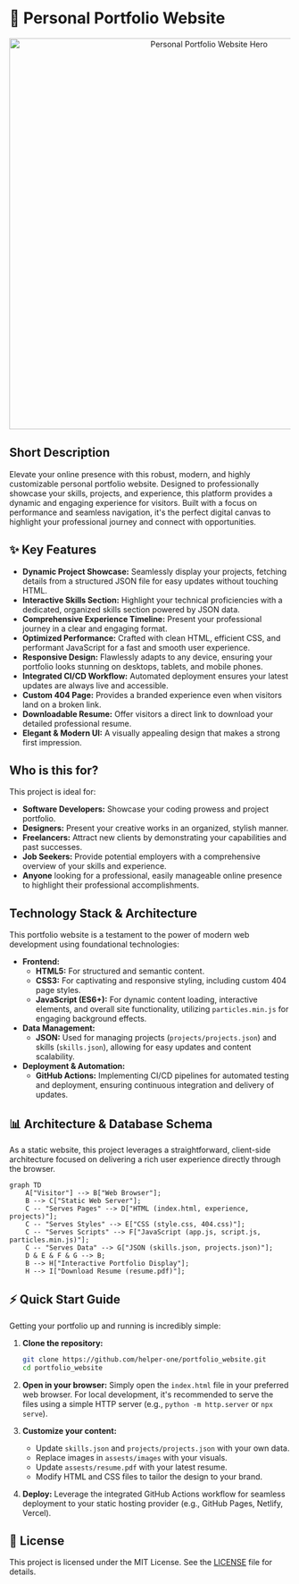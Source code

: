 # 🚀 Personal Portfolio Website

<p align="center"><img src="./assests/images/hero.gif" alt="Personal Portfolio Website Hero" width="700"></p>

## Short Description

Elevate your online presence with this robust, modern, and highly customizable personal portfolio website. Designed to professionally showcase your skills, projects, and experience, this platform provides a dynamic and engaging experience for visitors. Built with a focus on performance and seamless navigation, it's the perfect digital canvas to highlight your professional journey and connect with opportunities.

## ✨ Key Features

*   **Dynamic Project Showcase:** Seamlessly display your projects, fetching details from a structured JSON file for easy updates without touching HTML.
*   **Interactive Skills Section:** Highlight your technical proficiencies with a dedicated, organized skills section powered by JSON data.
*   **Comprehensive Experience Timeline:** Present your professional journey in a clear and engaging format.
*   **Optimized Performance:** Crafted with clean HTML, efficient CSS, and performant JavaScript for a fast and smooth user experience.
*   **Responsive Design:** Flawlessly adapts to any device, ensuring your portfolio looks stunning on desktops, tablets, and mobile phones.
*   **Integrated CI/CD Workflow:** Automated deployment ensures your latest updates are always live and accessible.
*   **Custom 404 Page:** Provides a branded experience even when visitors land on a broken link.
*   **Downloadable Resume:** Offer visitors a direct link to download your detailed professional resume.
*   **Elegant & Modern UI:** A visually appealing design that makes a strong first impression.

## Who is this for?

This project is ideal for:
*   **Software Developers:** Showcase your coding prowess and project portfolio.
*   **Designers:** Present your creative works in an organized, stylish manner.
*   **Freelancers:** Attract new clients by demonstrating your capabilities and past successes.
*   **Job Seekers:** Provide potential employers with a comprehensive overview of your skills and experience.
*   **Anyone** looking for a professional, easily manageable online presence to highlight their professional accomplishments.

## Technology Stack & Architecture

This portfolio website is a testament to the power of modern web development using foundational technologies:

*   **Frontend:**
    *   **HTML5:** For structured and semantic content.
    *   **CSS3:** For captivating and responsive styling, including custom 404 page styles.
    *   **JavaScript (ES6+):** For dynamic content loading, interactive elements, and overall site functionality, utilizing `particles.min.js` for engaging background effects.
*   **Data Management:**
    *   **JSON:** Used for managing projects (`projects/projects.json`) and skills (`skills.json`), allowing for easy updates and content scalability.
*   **Deployment & Automation:**
    *   **GitHub Actions:** Implementing CI/CD pipelines for automated testing and deployment, ensuring continuous integration and delivery of updates.

## 📊 Architecture & Database Schema

As a static website, this project leverages a straightforward, client-side architecture focused on delivering a rich user experience directly through the browser.

```mermaid
graph TD
    A["Visitor"] --> B["Web Browser"];
    B --> C["Static Web Server"];
    C -- "Serves Pages" --> D["HTML (index.html, experience, projects)"];
    C -- "Serves Styles" --> E["CSS (style.css, 404.css)"];
    C -- "Serves Scripts" --> F["JavaScript (app.js, script.js, particles.min.js)"];
    C -- "Serves Data" --> G["JSON (skills.json, projects.json)"];
    D & E & F & G --> B;
    B --> H["Interactive Portfolio Display"];
    H --> I["Download Resume (resume.pdf)"];
```

## ⚡ Quick Start Guide

Getting your portfolio up and running is incredibly simple:

1.  **Clone the repository:**
    ```bash
    git clone https://github.com/helper-one/portfolio_website.git
    cd portfolio_website
    ```
2.  **Open in your browser:**
    Simply open the `index.html` file in your preferred web browser. For local development, it's recommended to serve the files using a simple HTTP server (e.g., `python -m http.server` or `npx serve`).

3.  **Customize your content:**
    *   Update `skills.json` and `projects/projects.json` with your own data.
    *   Replace images in `assests/images` with your visuals.
    *   Update `assests/resume.pdf` with your latest resume.
    *   Modify HTML and CSS files to tailor the design to your brand.

4.  **Deploy:**
    Leverage the integrated GitHub Actions workflow for seamless deployment to your static hosting provider (e.g., GitHub Pages, Netlify, Vercel).

## 📜 License

This project is licensed under the MIT License. See the [LICENSE](LICENSE) file for details.